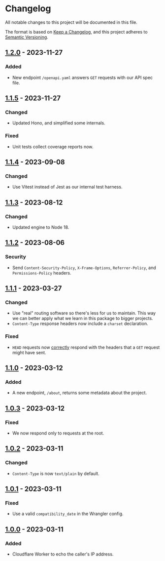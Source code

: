 # Changelog
All notable changes to this project will be documented in this file.

The format is based on [Keep a Changelog](https://keepachangelog.com/en/1.0.0/),
and this project adheres to [Semantic Versioning](https://semver.org/spec/v2.0.0.html).

## [1.2.0] - 2023-11-27
### Added
- New endpoint `/openapi.yaml` answers `GET` requests with our API spec file.

## [1.1.5] - 2023-11-27
### Changed
- Updated Hono, and simplified some internals.

### Fixed
- Unit tests collect coverage reports now.

## [1.1.4] - 2023-09-08
### Changed
- Use Vitest instead of Jest as our internal test harness.

## [1.1.3] - 2023-08-12
### Changed
- Updated engine to Node 18.

## [1.1.2] - 2023-08-06
### Security
- Send `Content-Security-Policy`, `X-Frame-Options`, `Referrer-Policy`, and `Permissions-Policy` headers.

## [1.1.1] - 2023-03-27
### Changed
- Use "real" routing software so there's less for us to maintain. This way we can better apply what we learn in this package to bigger projects.
- `Content-Type` response headers now include a `charset` declaration.

### Fixed
- `HEAD` requests now [correctly](https://developer.mozilla.org/en-US/docs/web/http/methods/head) respond with the headers that a `GET` request might have sent.

## [1.1.0] - 2023-03-12
### Added
- A new endpoint, `/about`, returns some metadata about the project.

## [1.0.3] - 2023-03-12
### Fixed
- We now respond only to requests at the root.

## [1.0.2] - 2023-03-11
### Changed
- `Content-Type` is now `text/plain` by default.

## [1.0.1] - 2023-03-11
### Fixed
- Use a valid `compatibility_date` in the Wrangler config.

## [1.0.0] - 2023-03-11
### Added
- Cloudflare Worker to echo the caller's IP address.

[1.2.0]: https://codeberg.org/AverageHelper/ip-echo-cloudflare/compare/v1.1.5...v1.2.0
[1.1.5]: https://codeberg.org/AverageHelper/ip-echo-cloudflare/compare/v1.1.4...v1.1.5
[1.1.4]: https://codeberg.org/AverageHelper/ip-echo-cloudflare/compare/v1.1.3...v1.1.4
[1.1.3]: https://codeberg.org/AverageHelper/ip-echo-cloudflare/compare/v1.1.2...v1.1.3
[1.1.2]: https://codeberg.org/AverageHelper/ip-echo-cloudflare/compare/v1.1.1...v1.1.2
[1.1.1]: https://codeberg.org/AverageHelper/ip-echo-cloudflare/compare/v1.1.0...v1.1.1
[1.1.0]: https://codeberg.org/AverageHelper/ip-echo-cloudflare/compare/v1.0.3...v1.1.0
[1.0.3]: https://codeberg.org/AverageHelper/ip-echo-cloudflare/compare/v1.0.2...v1.0.3
[1.0.2]: https://codeberg.org/AverageHelper/ip-echo-cloudflare/compare/v1.0.1...v1.0.2
[1.0.1]: https://codeberg.org/AverageHelper/ip-echo-cloudflare/compare/v1.0.0...v1.0.1
[1.0.0]: https://codeberg.org/AverageHelper/ip-echo-cloudflare/releases/tag/v1.0.0

